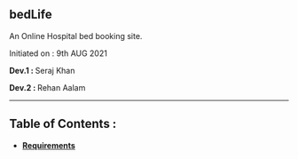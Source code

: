 ## bedLife
An Online Hospital bed booking site.

Initiated on : 9th AUG 2021
<p><b>Dev.1 : </b>Seraj Khan</p>
<p><b>Dev.2 : </b>Rehan Aalam</p>
<hr />

## Table of Contents :
- <b>[Requirements](.init/requirements.md)</b>
